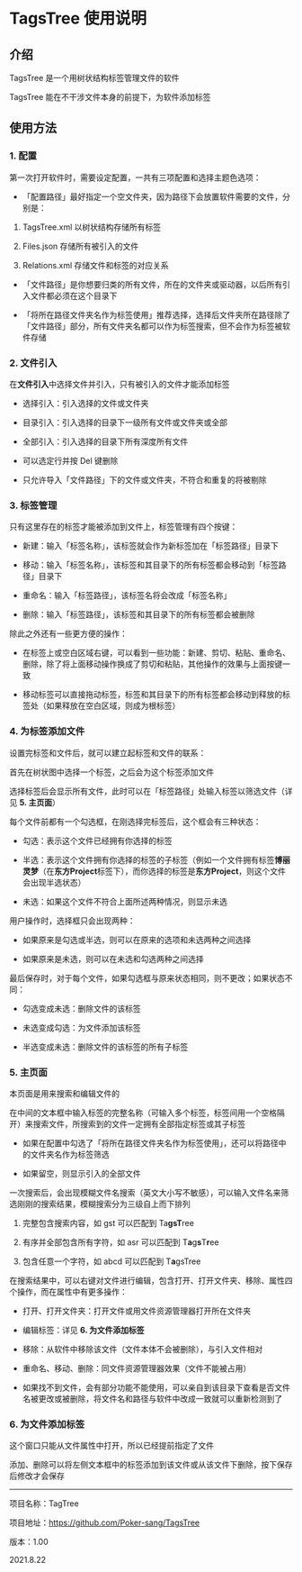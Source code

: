 # TagsTree 使用说明

## 介绍

TagsTree 是一个用树状结构标签管理文件的软件

TagsTree 能在不干涉文件本身的前提下，为软件添加标签

## 使用方法

### 1. 配置

第一次打开软件时，需要设定配置，一共有三项配置和选择主题色选项：

* 「配置路径」最好指定一个空文件夹，因为路径下会放置软件需要的文件，分别是：

1. TagsTree.xml 以树状结构存储所有标签

2. Files.json 存储所有被引入的文件

3. Relations.xml 存储文件和标签的对应关系

* 「文件路径」是你想要归类的所有文件，所在的文件夹或驱动器，以后所有引入文件都必须在这个目录下

* 「将所在路径文件夹名作为标签使用」推荐选择，选择后文件夹所在路径除了「文件路径」部分，所有文件夹名都可以作为标签搜索，但不会作为标签被软件存储

### 2. 文件引入

在**文件引入**中选择文件并引入，只有被引入的文件才能添加标签

* 选择引入：引入选择的文件或文件夹

* 目录引入：引入选择的目录下一级所有文件或文件夹或全部

* 全部引入：引入选择的目录下所有深度所有文件

* 可以选定行并按 Del 键删除

* 只允许导入「文件路径」下的文件或文件夹，不符合和重复的将被剔除

### 3. 标签管理

只有这里存在的标签才能被添加到文件上，标签管理有四个按键：

* 新建：输入「标签名称」，该标签就会作为新标签加在「标签路径」目录下

* 移动：输入「标签名称」，该标签和其目录下的所有标签都会移动到「标签路径」目录下

* 重命名：输入「标签路径」，该标签名将会改成「标签名称」

* 删除：输入「标签路径」，该标签和其目录下的所有标签都会被删除

除此之外还有一些更方便的操作：

* 在标签上或空白区域右键，可以看到一些功能：新建、剪切、粘贴、重命名、删除，除了将上面移动操作换成了剪切和粘贴，其他操作的效果与上面按键一致

* 移动标签可以直接拖动标签，标签和其目录下的所有标签都会移动到释放的标签处（如果释放在空白区域，则成为根标签）

### 4. 为标签添加文件

设置完标签和文件后，就可以建立起标签和文件的联系：

首先在树状图中选择一个标签，之后会为这个标签添加文件

选择标签后会显示所有文件，此时可以在「标签路径」处输入标签以筛选文件（详见 **5. 主页面**）

每个文件前都有一个勾选框，在刚选择完标签后，这个框会有三种状态：

* 勾选：表示这个文件已经拥有你选择的标签

* 半选：表示这个文件拥有你选择的标签的子标签（例如一个文件拥有标签**博丽灵梦**（在**东方Project**标签下），而你选择的标签是**东方Project**，则这个文件会出现半选状态）

* 未选：如果这个文件不符合上面所述两种情况，则显示未选

用户操作时，选择框只会出现两种：

* 如果原来是勾选或半选，则可以在原来的选项和未选两种之间选择

* 如果原来是未选，则可以在未选和勾选两种之间选择

最后保存时，对于每个文件，如果勾选框与原来状态相同，则不更改；如果状态不同：

* 勾选变成未选：删除文件的该标签

* 未选变成勾选：为文件添加该标签

* 半选变成未选：删除文件的该标签的所有子标签

### 5. 主页面

本页面是用来搜索和编辑文件的

在中间的文本框中输入标签的完整名称（可输入多个标签，标签间用一个空格隔开）来搜索文件，所搜索到的文件一定拥有全部指定标签或其子标签

* 如果在配置中勾选了「将所在路径文件夹名作为标签使用」，还可以将路径中的文件夹名作为标签筛选

* 如果留空，则显示引入的全部文件

一次搜索后，会出现模糊文件名搜索（英文大小写不敏感），可以输入文件名来筛选刚刚的搜索结果，模糊搜索分为三级自上而下排列

1. 完整包含搜索内容，如 gst 可以匹配到 Ta**gsT**ree

2. 有序并全部包含所有字符，如 asr 可以匹配到 T**a**g**s**T**r**ee

3. 包含任意一个字符，如 abcd 可以匹配到 T**a**gsTree

在搜索结果中，可以右键对文件进行编辑，包含打开、打开文件夹、移除、属性四个操作，而在属性中有更多操作：

* 打开、打开文件夹：打开文件或用文件资源管理器打开所在文件夹

* 编辑标签：详见 **6. 为文件添加标签**

* 移除：从软件中移除该文件（文件本体不会被删除），与引入文件相对

* 重命名、移动、删除：同文件资源管理器效果（文件不能被占用）

* 如果找不到文件，会有部分功能不能使用，可以亲自到该目录下查看是否文件名被更改或被删除，将文件名和路径与软件中改成一致就可以重新检测到了

### 6. 为文件添加标签

这个窗口只能从文件属性中打开，所以已经提前指定了文件

添加、删除可以将左侧文本框中的标签添加到该文件或从该文件下删除，按下保存后修改才会保存

---

项目名称：TagTree

项目地址：https://github.com/Poker-sang/TagsTree

版本：1.00

2021.8.22